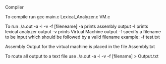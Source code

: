 Compiler

To compile run gcc main.c Lexical_Analyzer.c VM.c

To run ./a.out -a -l -v -f [fileneame]
-a prints assembly output
-l prints lexical analyzer output
-v prints Virtual Machine output
-f specify a filename to be input which should be followed by a valid filename
	example: -f test.txt

Assembly Output for the virtual machine is placed in the file Assembly.txt

To route all output to a text file use 
./a.out -a -l -v -f [filename] > Output.txt
